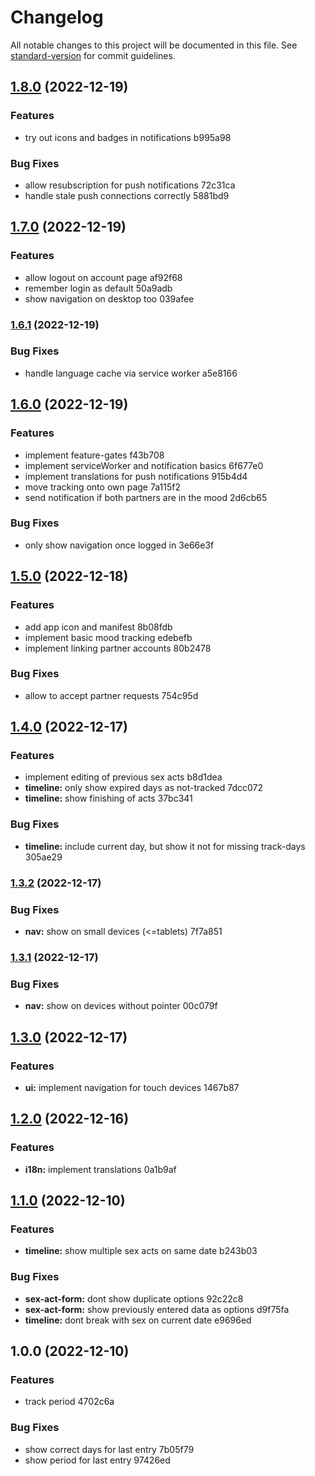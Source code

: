 # Changelog

All notable changes to this project will be documented in this file. See [standard-version](https://github.com/conventional-changelog/standard-version) for commit guidelines.

## [1.8.0](///compare/v1.7.0...v1.8.0) (2022-12-19)


### Features

* try out icons and badges in notifications b995a98


### Bug Fixes

* allow resubscription for push notifications 72c31ca
* handle stale push connections correctly 5881bd9

## [1.7.0](///compare/v1.6.1...v1.7.0) (2022-12-19)


### Features

* allow logout on account page af92f68
* remember login as default 50a9adb
* show navigation on desktop too 039afee

### [1.6.1](///compare/v1.6.0...v1.6.1) (2022-12-19)


### Bug Fixes

* handle language cache via service worker a5e8166

## [1.6.0](///compare/v1.5.0...v1.6.0) (2022-12-19)


### Features

* implement feature-gates f43b708
* implement serviceWorker and notification basics 6f677e0
* implement translations for push notifications 915b4d4
* move tracking onto own page 7a115f2
* send notification if both partners are in the mood 2d6cb65


### Bug Fixes

* only show navigation once logged in 3e66e3f

## [1.5.0](///compare/v1.4.0...v1.5.0) (2022-12-18)


### Features

* add app icon and manifest 8b08fdb
* implement basic mood tracking edebefb
* implement linking partner accounts 80b2478


### Bug Fixes

* allow to accept partner requests 754c95d

## [1.4.0](///compare/v1.3.2...v1.4.0) (2022-12-17)


### Features

* implement editing of previous sex acts b8d1dea
* **timeline:** only show expired days as not-tracked 7dcc072
* **timeline:** show finishing of acts 37bc341


### Bug Fixes

* **timeline:** include current day, but show it not for missing track-days 305ae29

### [1.3.2](///compare/v1.3.1...v1.3.2) (2022-12-17)


### Bug Fixes

* **nav:** show on small devices (<=tablets) 7f7a851

### [1.3.1](///compare/v1.3.0...v1.3.1) (2022-12-17)


### Bug Fixes

* **nav:** show on devices without pointer 00c079f

## [1.3.0](///compare/v1.2.0...v1.3.0) (2022-12-17)


### Features

* **ui:** implement navigation for touch devices 1467b87

## [1.2.0](///compare/v1.1.0...v1.2.0) (2022-12-16)


### Features

* **i18n:** implement translations 0a1b9af

## [1.1.0](///compare/v1.0.0...v1.1.0) (2022-12-10)


### Features

* **timeline:** show multiple sex acts on same date b243b03


### Bug Fixes

* **sex-act-form:** dont show duplicate options 92c22c8
* **sex-act-form:** show previously entered data as options d9f75fa
* **timeline:** dont break with sex on current date e9696ed

## 1.0.0 (2022-12-10)


### Features

* track period 4702c6a


### Bug Fixes

* show correct days for last entry 7b05f79
* show period for last entry 97426ed
